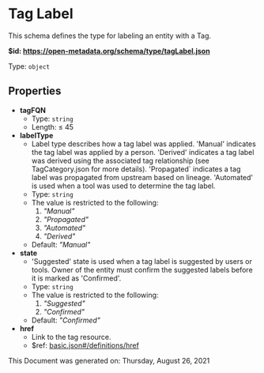 # Tag Label

This schema defines the type for labeling an entity with a Tag.

<b id="https/open-metadata.org/schema/type/taglabel.json">&#36;id: https://open-metadata.org/schema/type/tagLabel.json</b>

Type: `object`

## Properties
 - **tagFQN**
	 - Type: `string`
	 - Length:  &le; 45
 - **labelType**
	 - Label type describes how a tag label was applied. 'Manual' indicates the tag label was applied by a person. 'Derived' indicates a tag label was derived using the associated tag relationship (see TagCategory.json for more details). 'Propagated` indicates a tag label was propagated from upstream based on lineage. 'Automated' is used when a tool was used to determine the tag label.
	 - Type: `string`
	 - The value is restricted to the following: 
		 1. _"Manual"_
		 2. _"Propagated"_
		 3. _"Automated"_
		 4. _"Derived"_
	 - Default: _"Manual"_
 - **state**
	 - 'Suggested' state is used when a tag label is suggested by users or tools. Owner of the entity must confirm the suggested labels before it is marked as 'Confirmed'.
	 - Type: `string`
	 - The value is restricted to the following: 
		 1. _"Suggested"_
		 2. _"Confirmed"_
	 - Default: _"Confirmed"_
 - **href**
	 - Link to the tag resource.
	 - $ref: [basic.json#/definitions/href](basic.md#href)

This Document was generated on: Thursday, August 26, 2021